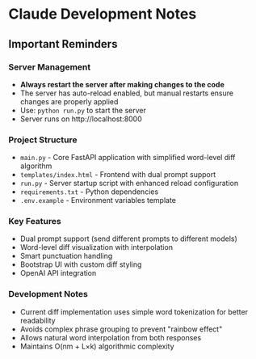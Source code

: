 # Claude Development Notes

## Important Reminders

### Server Management
- **Always restart the server after making changes to the code**
- The server has auto-reload enabled, but manual restarts ensure changes are properly applied
- Use: `python run.py` to start the server
- Server runs on http://localhost:8000

### Project Structure
- `main.py` - Core FastAPI application with simplified word-level diff algorithm
- `templates/index.html` - Frontend with dual prompt support
- `run.py` - Server startup script with enhanced reload configuration
- `requirements.txt` - Python dependencies
- `.env.example` - Environment variables template

### Key Features
- Dual prompt support (send different prompts to different models)
- Word-level diff visualization with interpolation
- Smart punctuation handling
- Bootstrap UI with custom diff styling
- OpenAI API integration

### Development Notes
- Current diff implementation uses simple word tokenization for better readability
- Avoids complex phrase grouping to prevent "rainbow effect"
- Allows natural word interpolation from both responses
- Maintains O(nm + L×k) algorithmic complexity